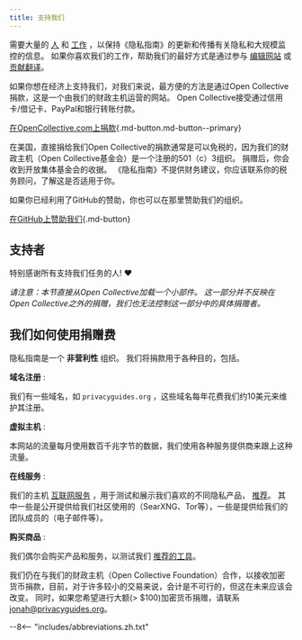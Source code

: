 ```yaml
---
title: 支持我们
---
```


<!-- markdownlint-disable MD036 -->
需要大量的 [人](https://github.com/privacyguides/privacyguides.org/graphs/contributors) 和 [工作](https://github.com/privacyguides/privacyguides.org/pulse/monthly) ，以保持《隐私指南》的更新和传播有关隐私和大规模监控的信息。 如果你喜欢我们的工作，帮助我们的最好方式是通过参与 [编辑网站](https://github.com/privacyguides/privacyguides.org) 或 [贡献翻译](https://crowdin.com/project/privacyguides)。

如果你想在经济上支持我们，对我们来说，最方便的方法是通过Open Collective捐款，这是一个由我们的财政主机运营的网站。 Open Collective接受通过信用卡/借记卡、PayPal和银行转账付款。

[在OpenCollective.com上捐款](https://opencollective.com/privacyguides/donate ""){.md-button.md-button--primary}

在美国，直接捐给我们Open Collective的捐款通常是可以免税的，因为我们的财政主机（Open Collective基金会）是一个注册的501（c）3组织。 捐赠后，你会收到开放集体基金会的收据。 《隐私指南》不提供财务建议，你应该联系你的税务顾问，了解这是否适用于你。

如果你已经利用了GitHub的赞助，你也可以在那里赞助我们的组织。

[在GitHub上赞助我们](https://github.com/sponsors/privacyguides ""){.md-button}

## 支持者

特别感谢所有支持我们任务的人! :heart:

*请注意：本节直接从Open Collective加载一个小部件。 这一部分并不反映在Open Collective之外的捐赠，我们也无法控制这一部分中的具体捐赠者。*

<script src="https://opencollective.com/privacyguides/banner.js"></script>

## 我们如何使用捐赠费

隐私指南是一个 **非营利性** 组织。 我们将捐款用于各种目的，包括。

**域名注册**
:

我们有一些域名，如 `privacyguides.org` ，这些域名每年花费我们约10美元来维护其注册。

**虚拟主机**
:

本网站的流量每月使用数百千兆字节的数据，我们使用各种服务提供商来跟上这种流量。

**在线服务**
:

我们的主机 [互联网服务](https://privacyguides.net) ，用于测试和展示我们喜欢的不同隐私产品， [推荐](../tools.md)。 其中一些是公开提供给我们社区使用的（SearXNG、Tor等），一些是提供给我们的团队成员的（电子邮件等）。

**购买商品**
:

我们偶尔会购买产品和服务，以测试我们 [推荐的工具](../tools.md)。

我们仍在与我们的财政主机（Open Collective Foundation）合作，以接收加密货币捐款，目前，对于许多较小的交易来说，会计是不可行的，但这在未来应该会改变。 同时，如果您希望进行大额(> $100)加密货币捐赠，请联系 [jonah@privacyguides.org](mailto:jonah@privacyguides.org)。

--8<-- "includes/abbreviations.zh.txt"
